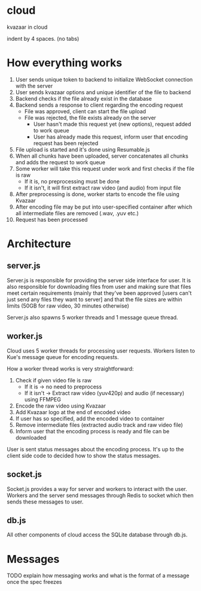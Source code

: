 # cloud

kvazaar in cloud

indent by 4 spaces. (no tabs)

# How everything works

1) User sends unique token to backend to initialize WebSocket connection with the server
2) User sends kvazaar options and unique identifier of the file to backend
3) Backend checks if the file already exist in the database
4) Backend sends a response to client regarding the encoding request
   * File was approved, client can start the file upload
   * File was rejected, the file exists already on the server
      - User hasn't made this request yet (new options), request added to work queue
	  - User has already made this request, inform user that encoding request has been rejected
5) File upload is started and it's done using Resumable.js
6) When all chunks have been uploaded, server concatenates all chunks and adds the request to work queue
7) Some worker will take this request under work and first checks if the file is raw
   * If it is, no preprocessing must be done
   * If it isn't, it will first extract raw video (and audio) from input file
8) After preprocessing is done, worker starts to encode the file using Kvazaar
9) After encoding file may be put into user-specified container after which all intermediate files are removed (.wav, .yuv etc.)
10) Request has been processed

# Architecture

## server.js
Server.js is responsible for providing the server side interface for user.
It is also responsible for downloading files from user and making sure that files meet certain requirements (mainly that they've been approved [users can't just send any files they want to server] and that the file sizes are within limits (50GB for raw video, 30 minutes otherwise)

Server.js also spawns 5 worker threads and 1 message queue thread.

## worker.js
Cloud uses 5 worker threads for processing user requests. Workers listen to Kue's message queue for encoding requests.

How a worker thread works is very straightforward:

1) Check if given video file is raw
   * If it is -> no need to preprocess
   * If it isn't -> Extract raw video (yuv420p) and audio (if necessary) using FFMPEG
2) Encode the raw video using Kvazaar
3) Add Kvazaar logo at the end of encoded video
4) If user has so specified, add the encoded video to container
5) Remove intermediate files (extracted audio track and raw video file)
6) Inform user that the encoding process is ready and file can be downloaded

User is sent status messages about the encoding process. It's up to the client side code to decided how to show the status messages.

## socket.js
Socket.js provides a way for server and workers to interact with the user. Workers and the server send messages through Redis to socket which then sends these messages to user.


## db.js
All other components of cloud access the SQLite database through db.js.

# Messages

TODO explain how messaging works and what is the format of a message once the spec freezes
